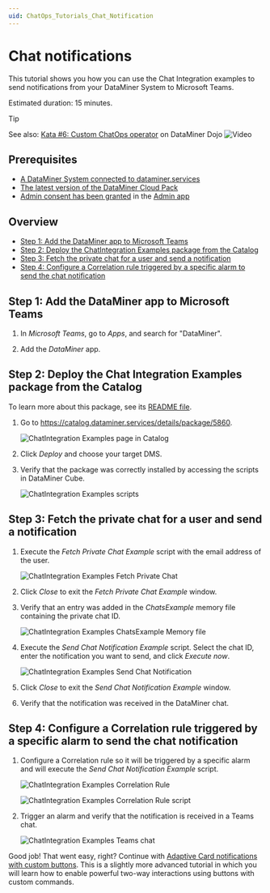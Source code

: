 ```yaml
---
uid: ChatOps_Tutorials_Chat_Notification
---
```


# Chat notifications

This tutorial shows you how you can use the Chat Integration examples to send notifications from your DataMiner System to Microsoft Teams.

Estimated duration: 15 minutes.

> [!TIP]
> See also: [Kata #6: Custom ChatOps operator](https://community.dataminer.services/courses/kata-6/) on DataMiner Dojo ![Video](~/user-guide/images/video_Duo.png)

## Prerequisites

- [A DataMiner System connected to dataminer.services](xref:Connecting_your_DataMiner_System_to_the_cloud)
- [The latest version of the DataMiner Cloud Pack](xref:Managing_cloud-connected_nodes#upgrading-nodes-to-the-latest-dxm-versions)
- [Admin consent has been granted](xref:Granting_admin_consent) in the [Admin app](https://admin.dataminer.services)

## Overview

- [Step 1: Add the DataMiner app to Microsoft Teams](#step-1-add-the-dataminer-app-to-microsoft-teams)
- [Step 2: Deploy the ChatIntegration Examples package from the Catalog](#step-2-deploy-the-chat-integration-examples-package-from-the-catalog)
- [Step 3: Fetch the private chat for a user and send a notification](#step-3-fetch-the-private-chat-for-a-user-and-send-a-notification)
- [Step 4: Configure a Correlation rule triggered by a specific alarm to send the chat notification](#step-4-configure-a-correlation-rule-triggered-by-a-specific-alarm-to-send-the-chat-notification)

## Step 1: Add the DataMiner app to Microsoft Teams

1. In *Microsoft Teams*, go to *Apps*, and search for "DataMiner".

1. Add the *DataMiner* app.

## Step 2: Deploy the Chat Integration Examples package from the Catalog

To learn more about this package, see its [README file](https://github.com/SkylineCommunications/ChatOps-Extensions/blob/main/ChatIntegrationExamples/README.md).

1. Go to <https://catalog.dataminer.services/details/package/5860>.

   ![ChatIntegration Examples page in Catalog](~/user-guide/images/chatops_notification_01_001.png)

1. Click *Deploy* and choose your target DMS.

1. Verify that the package was correctly installed by accessing the scripts in DataMiner Cube.

   ![ChatIntegration Examples scripts](~/user-guide/images/chatops_notification_01_002.png)

## Step 3: Fetch the private chat for a user and send a notification

1. Execute the *Fetch Private Chat Example* script with the email address of the user.

   ![ChatIntegration Examples Fetch Private Chat](~/user-guide/images/chatops_notification_02_001.png)

1. Click *Close* to exit the *Fetch Private Chat Example* window.

1. Verify that an entry was added in the *ChatsExample* memory file containing the private chat ID.

   ![ChatIntegration Examples ChatsExample Memory file](~/user-guide/images/chatops_notification_02_002.png)

1. Execute the *Send Chat Notification Example* script. Select the chat ID, enter the notification you want to send, and click *Execute now*.

   ![ChatIntegration Examples Send Chat Notification](~/user-guide/images/chatops_notification_02_003.png)

1. Click *Close* to exit the *Send Chat Notification Example* window.

1. Verify that the notification was received in the DataMiner chat.

## Step 4: Configure a Correlation rule triggered by a specific alarm to send the chat notification

1. Configure a Correlation rule so it will be triggered by a specific alarm and will execute the *Send Chat Notification Example* script.

   ![ChatIntegration Examples Correlation Rule](~/user-guide/images/chatops_notification_03_001.png)

   ![ChatIntegration Examples Correlation Rule script](~/user-guide/images/chatops_notification_03_002.png)

1. Trigger an alarm and verify that the notification is received in a Teams chat.

   ![ChatIntegration Examples Teams chat](~/user-guide/images/chatops_notification_03_003.png)

Good job! That went easy, right? Continue with [Adaptive Card notifications with custom buttons](xref:ChatOps_Tutorials_Custom_Buttons). This is a slightly more advanced tutorial in which you will learn how to enable powerful two-way interactions using buttons with custom commands.
